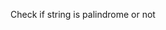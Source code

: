 Check if string is palindrome or not
<!-- Reverse a string without recursion and temp space.
Finding a substring in a String with best space and time complexity.
Find the next number containing the digits in a given string.(Both repeating and non repeating version)
Reverse a string in batches of k characters each.
Check whether a string is anagram of another string
Find permutations of a string
Find all the possible words from a given string given a dictionary(a list or set with all possible meaningful words). -->
